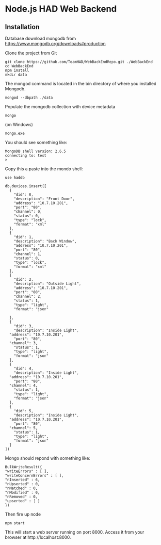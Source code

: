 Node.js HAD Web Backend
=======================

Installation
------------

Database
download mongodb from https://www.mongodb.org/downloads#production


Clone the project from Git

    git clone https://github.com/TeamHAD/WebBackEndRepo.git ./WebBackEnd
    cd WebBackEnd
    npm install
    mkdir data

The mongod command is located in the bin directory of where you installed Mongodb.

    mongod --dbpath ./data

Populate the mongodb collection with device metadata

    mongo

(on Windows)

    mongo.exe

You should see something like:

    MongoDB shell version: 2.6.5
    connecting to: test
    >

Copy this a paste into the mondo shell:

    use haddb

    db.devices.insert([
      {
        "did": 0,
        "description": "Front Door",
        "address": "10.7.10.201",
        "port": "80",
        "channel": 0,
        "status": 0,
        "type": "lock",
        "format": "xml"
      },
      {
        "did": 1,
        "description": "Back Window",
        "address": "10.7.10.201",
        "port": "80",
        "channel": 1,
        "status": 0,
        "type": "lock",
        "format": "xml"
      },
      {
        "did": 2,
        "description": "Outside Light",
        "address": "10.7.10.201",
        "port": "80",
        "channel": 2,
        "status": 1,
        "type": "light",
        "format": "json"

      },
      {
        "did": 3,
        "description": "Inside Light",
      "address": "10.7.10.201",
        "port": "80",
      "channel": 3,
        "status": 1,
        "type": "light",
        "format": "json"
      },
      {
        "did": 4,
        "description": "Inside Light",
      "address": "10.7.10.201",
        "port": "80",
      "channel": 4,
        "status": 1,
        "type": "light",
        "format": "json"
      },
      {
        "did": 5,
        "description": "Inside Light",
      "address": "10.7.10.201",
        "port": "80",
      "channel": 5,
        "status": 1,
        "type": "light",
        "format": "json"
      }
    ])

Mongo should repond with something like:

    BulkWriteResult({
    "writeErrors" : [ ],
    "writeConcernErrors" : [ ],
    "nInserted" : 6,
    "nUpserted" : 0,
    "nMatched" : 0,
    "nModified" : 0,
    "nRemoved" : 0,
    "upserted" : [ ]
    })


Then fire up node

    npm start


This will start a web server running on port 8000. Access it from your browser at http://localhost:8000.
